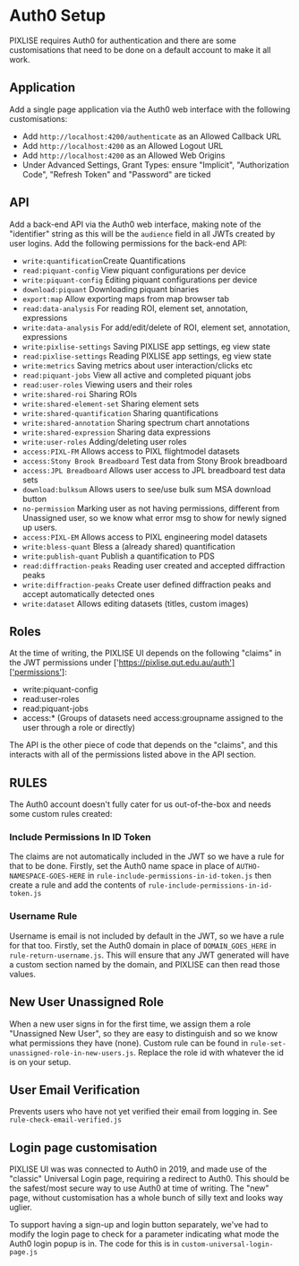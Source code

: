# Auth0 Setup

PIXLISE requires Auth0 for authentication and there are some customisations that need to be done on a default account to make it all work.

## Application
Add a single page application via the Auth0 web interface with the following customisations:
- Add `http://localhost:4200/authenticate` as an Allowed Callback URL
- Add `http://localhost:4200` as an Allowed Logout URL
- Add `http://localhost:4200` as an Allowed Web Origins
- Under Advanced Settings, Grant Types: ensure "Implicit", "Authorization Code", "Refresh Token" and "Password" are ticked

## API
Add a back-end API via the Auth0 web interface, making note of the "identifier" string as this will be the `audience` field in all JWTs created by user logins. Add the following permissions for the back-end API:
- `write:quantification`Create Quantifications	
- `read:piquant-config`	View piquant configurations per device	
- `write:piquant-config`	Editing piquant configurations per device	
- `download:piquant`	Downloading piquant binaries	
- `export:map`	Allow exporting maps from map browser tab	
- `read:data-analysis`	For reading ROI, element set, annotation, expressions	
- `write:data-analysis`	For add/edit/delete of ROI, element set, annotation, expressions	
- `write:pixlise-settings`	Saving PIXLISE app settings, eg view state	
- `read:pixlise-settings`	Reading PIXLISE app settings, eg view state	
- `write:metrics`	Saving metrics about user interaction/clicks etc	
- `read:piquant-jobs`	View all active and completed piquant jobs	
- `read:user-roles`	Viewing users and their roles	
- `write:shared-roi`	Sharing ROIs	
- `write:shared-element-set`	Sharing element sets	
- `write:shared-quantification`	Sharing quantifications	
- `write:shared-annotation`	Sharing spectrum chart annotations	
- `write:shared-expression`	Sharing data expressions	
- `write:user-roles`	Adding/deleting user roles	
- `access:PIXL-FM`	Allows access to PIXL flightmodel datasets	
- `access:Stony Brook Breadboard`	Test data from Stony Brook breadboard	
- `access:JPL Breadboard`	Allows user access to JPL breadboard test data sets	
- `download:bulksum`	Allows users to see/use bulk sum MSA download button	
- `no-permission`	Marking user as not having permissions, different from Unassigned user, so we know what error msg to show for newly signed up users.	
- `access:PIXL-EM`	Allows access to PIXL engineering model datasets	
- `write:bless-quant`	Bless a (already shared) quantification	
- `write:publish-quant`	Publish a quantification to PDS	
- `read:diffraction-peaks`	Reading user created and accepted diffraction peaks	
- `write:diffraction-peaks`	Create user defined diffraction peaks and accept automatically detected ones	
- `write:dataset`	Allows editing datasets (titles, custom images)

## Roles
At the time of writing, the PIXLISE UI depends on the following "claims" in the JWT permissions under ['https://pixlise.qut.edu.au/auth']['permissions']:
- write:piquant-config
- read:user-roles
- read:piquant-jobs
- access:* (Groups of datasets need access:groupname assigned to the user through a role or directly)

The API is the other piece of code that depends on the "claims", and this interacts with all of the permissions listed above in the API section.

## RULES
The Auth0 account doesn't fully cater for us out-of-the-box and needs some custom rules created:

### Include Permissions In ID Token
The claims are not automatically included in the JWT so we have a rule for that to be done. Firstly, set the Auth0 name space in place of `AUTHO-NAMESPACE-GOES-HERE` in `rule-include-permissions-in-id-token.js` then create a rule and add the contents of `rule-include-permissions-in-id-token.js`

### Username Rule
Username is email is not included by default in the JWT, so we have a rule for that too. Firstly, set the Auth0 domain in place of `DOMAIN_GOES_HERE` in `rule-return-username.js`. This will ensure that any JWT generated will have a custom section named by the domain, and PIXLISE can then read those values. 

## New User Unassigned Role

When a new user signs in for the first time, we assign them a role "Unassigned New User", so they are easy to distinguish and so we know what permissions they have (none). Custom rule can be found in `rule-set-unassigned-role-in-new-users.js`. Replace the role id with whatever the id is on your setup.

## User Email Verification

Prevents users who have not yet verified their email from logging in. See `rule-check-email-verified.js`

## Login page customisation

PIXLISE UI was was connected to Auth0 in 2019, and made use of the "classic" Universal Login page, requiring a redirect to Auth0. This should be the safest/most secure way to use Auth0 at time of writing. The "new" page, without customisation has a whole bunch of silly text and looks way uglier.

To support having a sign-up and login button separately, we've had to modify the login page to check for a parameter indicating what mode the Auth0 login popup is in. The code for this is in `custom-universal-login-page.js`
